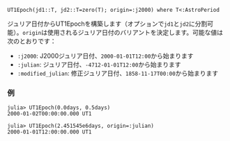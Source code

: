 ```
UT1Epoch(jd1::T, jd2::T=zero(T); origin=:j2000) where T<:AstroPeriod
```

ジュリア日付からUT1Epochを構築します（オプションで`jd1`と`jd2`に分割可能）。`origin`は使用されるジュリア日付のバリアントを決定します。可能な値は次のとおりです：

  * `:j2000`: J2000ジュリア日付、`2000-01-01T12:00`から始まります
  * `:julian`: ジュリア日付、`-4712-01-01T12:00`から始まります
  * `:modified_julian`: 修正ジュリア日付、`1858-11-17T00:00`から始まります

### 例

```jldoctest; setup = :(using AstroTime)
julia> UT1Epoch(0.0days, 0.5days)
2000-01-02T00:00:00.000 UT1

julia> UT1Epoch(2.451545e6days, origin=:julian)
2000-01-01T12:00:00.000 UT1
```
